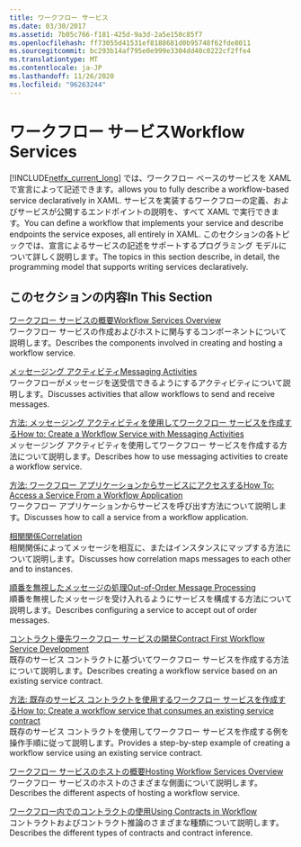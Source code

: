 ```yaml
---
title: ワークフロー サービス
ms.date: 03/30/2017
ms.assetid: 7b05c766-f181-425d-9a3d-2a5e150c85f7
ms.openlocfilehash: ff73055d41531ef8188681d0b95748f62fde8011
ms.sourcegitcommit: bc293b14af795e0e999e3304dd40c0222cf2ffe4
ms.translationtype: MT
ms.contentlocale: ja-JP
ms.lasthandoff: 11/26/2020
ms.locfileid: "96263244"
---
```

# <a name="workflow-services"></a><span data-ttu-id="0dc19-102">ワークフロー サービス</span><span class="sxs-lookup"><span data-stu-id="0dc19-102">Workflow Services</span></span>

[!INCLUDE[netfx_current_long](../../../../includes/netfx-current-long-md.md)] <span data-ttu-id="0dc19-103">では、ワークフロー ベースのサービスを XAML で宣言によって記述できます。</span><span class="sxs-lookup"><span data-stu-id="0dc19-103">allows you to fully describe a workflow-based service declaratively in XAML.</span></span> <span data-ttu-id="0dc19-104">サービスを実装するワークフローの定義、およびサービスが公開するエンドポイントの説明を、すべて XAML で実行できます。</span><span class="sxs-lookup"><span data-stu-id="0dc19-104">You can define a workflow that implements your service and describe endpoints the service exposes, all entirely in XAML.</span></span> <span data-ttu-id="0dc19-105">このセクションの各トピックでは、宣言によるサービスの記述をサポートするプログラミング モデルについて詳しく説明します。</span><span class="sxs-lookup"><span data-stu-id="0dc19-105">The topics in this section describe, in detail, the programming model that supports writing services declaratively.</span></span>  
  
## <a name="in-this-section"></a><span data-ttu-id="0dc19-106">このセクションの内容</span><span class="sxs-lookup"><span data-stu-id="0dc19-106">In This Section</span></span>  

 [<span data-ttu-id="0dc19-107">ワークフロー サービスの概要</span><span class="sxs-lookup"><span data-stu-id="0dc19-107">Workflow Services Overview</span></span>](workflow-services-overview.md)  
 <span data-ttu-id="0dc19-108">ワークフロー サービスの作成およびホストに関与するコンポーネントについて説明します。</span><span class="sxs-lookup"><span data-stu-id="0dc19-108">Describes the components involved in creating and hosting a workflow service.</span></span>  
  
 [<span data-ttu-id="0dc19-109">メッセージング アクティビティ</span><span class="sxs-lookup"><span data-stu-id="0dc19-109">Messaging Activities</span></span>](messaging-activities.md)  
 <span data-ttu-id="0dc19-110">ワークフローがメッセージを送受信できるようにするアクティビティについて説明します。</span><span class="sxs-lookup"><span data-stu-id="0dc19-110">Discusses activities that allow workflows to send and receive messages.</span></span>  
  
 [<span data-ttu-id="0dc19-111">方法: メッセージング アクティビティを使用してワークフロー サービスを作成する</span><span class="sxs-lookup"><span data-stu-id="0dc19-111">How to: Create a Workflow Service with Messaging Activities</span></span>](how-to-create-a-workflow-service-with-messaging-activities.md)  
 <span data-ttu-id="0dc19-112">メッセージング アクティビティを使用してワークフロー サービスを作成する方法について説明します。</span><span class="sxs-lookup"><span data-stu-id="0dc19-112">Describes how to use messaging activities to create a workflow service.</span></span>  
  
 [<span data-ttu-id="0dc19-113">方法: ワークフロー アプリケーションからサービスにアクセスする</span><span class="sxs-lookup"><span data-stu-id="0dc19-113">How To: Access a Service From a Workflow Application</span></span>](how-to-access-a-service-from-a-workflow-application.md)  
 <span data-ttu-id="0dc19-114">ワークフロー アプリケーションからサービスを呼び出す方法について説明します。</span><span class="sxs-lookup"><span data-stu-id="0dc19-114">Discusses how to call a service from a workflow application.</span></span>  
  
 [<span data-ttu-id="0dc19-115">相関関係</span><span class="sxs-lookup"><span data-stu-id="0dc19-115">Correlation</span></span>](correlation.md)  
 <span data-ttu-id="0dc19-116">相関関係によってメッセージを相互に、またはインスタンスにマップする方法について説明します。</span><span class="sxs-lookup"><span data-stu-id="0dc19-116">Discusses how correlation maps messages to each other and to instances.</span></span>  
  
 [<span data-ttu-id="0dc19-117">順番を無視したメッセージの処理</span><span class="sxs-lookup"><span data-stu-id="0dc19-117">Out-of-Order Message Processing</span></span>](out-of-order-message-processing.md)  
 <span data-ttu-id="0dc19-118">順番を無視したメッセージを受け入れるようにサービスを構成する方法について説明します。</span><span class="sxs-lookup"><span data-stu-id="0dc19-118">Describes configuring a service to accept out of order messages.</span></span>  
  
 [<span data-ttu-id="0dc19-119">コントラクト優先ワークフロー サービスの開発</span><span class="sxs-lookup"><span data-stu-id="0dc19-119">Contract First Workflow Service Development</span></span>](../../windows-workflow-foundation/contract-first-workflow-service-development.md)  
 <span data-ttu-id="0dc19-120">既存のサービス コントラクトに基づいてワークフロー サービスを作成する方法について説明します。</span><span class="sxs-lookup"><span data-stu-id="0dc19-120">Describes creating a workflow service based on an existing service contract.</span></span>  
  
 [<span data-ttu-id="0dc19-121">方法: 既存のサービス コントラクトを使用するワークフロー サービスを作成する</span><span class="sxs-lookup"><span data-stu-id="0dc19-121">How to: Create a workflow service that consumes an existing service contract</span></span>](../../windows-workflow-foundation/how-to-create-a-workflow-service-that-consumes-an-existing-service-contract.md)  
 <span data-ttu-id="0dc19-122">既存のサービス コントラクトを使用してワークフロー サービスを作成する例を操作手順に従って説明します。</span><span class="sxs-lookup"><span data-stu-id="0dc19-122">Provides a step-by-step example of creating a workflow service using an existing service contract.</span></span>  
  
 [<span data-ttu-id="0dc19-123">ワークフロー サービスのホストの概要</span><span class="sxs-lookup"><span data-stu-id="0dc19-123">Hosting Workflow Services Overview</span></span>](hosting-workflow-services-overview.md)  
 <span data-ttu-id="0dc19-124">ワークフロー サービスのホストのさまざまな側面について説明します。</span><span class="sxs-lookup"><span data-stu-id="0dc19-124">Describes the different aspects of hosting a workflow service.</span></span>  
  
 [<span data-ttu-id="0dc19-125">ワークフロー内でのコントラクトの使用</span><span class="sxs-lookup"><span data-stu-id="0dc19-125">Using Contracts in Workflow</span></span>](using-contracts-in-workflow.md)  
 <span data-ttu-id="0dc19-126">コントラクトおよびコントラクト推論のさまざまな種類について説明します。</span><span class="sxs-lookup"><span data-stu-id="0dc19-126">Describes the different types of contracts and contract inference.</span></span>
